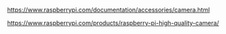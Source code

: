 https://www.raspberrypi.com/documentation/accessories/camera.html


https://www.raspberrypi.com/products/raspberry-pi-high-quality-camera/